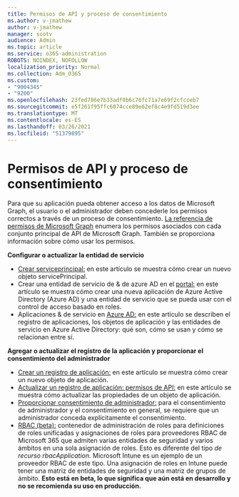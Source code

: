 ```yaml
---
title: Permisos de API y proceso de consentimiento
ms.author: v-jmathew
author: v-jmathew
manager: scotv
audience: Admin
ms.topic: article
ms.service: o365-administration
ROBOTS: NOINDEX, NOFOLLOW
localization_priority: Normal
ms.collection: Adm_O365
ms.custom:
- "9004345"
- "9200"
ms.openlocfilehash: 23fed786e7b33adf0b6c76fc71a7e69f2cfcceb7
ms.sourcegitcommit: e5f261f95ffc6074cce89e62ef8c4e9fd519d3ee
ms.translationtype: MT
ms.contentlocale: es-ES
ms.lasthandoff: 03/26/2021
ms.locfileid: "51379895"
---
```

# <a name="api-permissions-and-consent-process"></a>Permisos de API y proceso de consentimiento

Para que su aplicación pueda obtener acceso a los datos de Microsoft Graph, el usuario o el administrador deben concederle los permisos correctos a través de un proceso de consentimiento. [La referencia de permisos de Microsoft Graph](https://docs.microsoft.com/graph/permissions-reference) enumera los permisos asociados con cada conjunto principal de API de Microsoft Graph. También se proporciona información sobre cómo usar los permisos.

**Configurar o actualizar la entidad de servicio**

- [Crear serviceprincipal:](https://docs.microsoft.com/graph/api/serviceprincipal-post-serviceprincipals) en este artículo se muestra cómo crear un nuevo objeto servicePrincipal.
- Crear una entidad de servicio de & de azure AD en el [portal:](https://docs.microsoft.com/azure/active-directory/develop/howto-create-service-principal-portal) en este artículo se muestra cómo crear una nueva aplicación de Azure Active Directory (Azure AD) y una entidad de servicio que se pueda usar con el control de acceso basado en roles.
- Aplicaciones & de servicio en [Azure AD:](https://docs.microsoft.com/azure/active-directory/develop/app-objects-and-service-principals) en este artículo se describen el registro de aplicaciones, los objetos de aplicación y las entidades de servicio en Azure Active Directory: qué son, cómo se usan y cómo se relacionan entre sí.

**Agregar o actualizar el registro de la aplicación y proporcionar el consentimiento del administrador**

- [Crear un registro de aplicación:](https://docs.microsoft.com/graph/api/application-post-applications) en este artículo se muestra cómo crear un nuevo objeto de aplicación.
- [Actualizar un registro de aplicación: permisos de API:](https://docs.microsoft.com/graph/api/application-update) en este artículo se muestra cómo actualizar las propiedades de un objeto de aplicación.
- [Proporcionar consentimiento de administrador:](https://docs.microsoft.com/graph/security-authorization#grant-permissions-to-an-application) para el consentimiento de administrador y el consentimiento en general, se requiere que un administrador conceda explícitamente el consentimiento.
- [RBAC (beta):](https://docs.microsoft.com/graph/api/resources/rbacapplicationmultiple) contenedor de administración de roles para definiciones de roles unificadas y asignaciones de roles para proveedores RBAC de Microsoft 365 que admiten varias entidades de seguridad y varios ámbitos en una sola asignación de roles. Esto es diferente del tipo *de recurso rbacApplication.* Microsoft Intune es un ejemplo de un proveedor RBAC de este tipo. Una asignación de roles en Intune puede tener una matriz de entidades de seguridad y una matriz de grupos de ámbito. **Esto está en beta, lo que significa que aún está en desarrollo y no se recomienda su uso en producción.**
